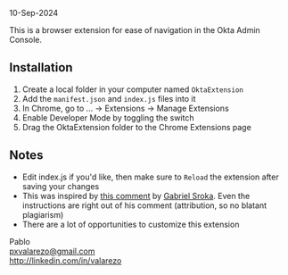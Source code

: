 10-Sep-2024

This is a browser extension for ease of navigation in the Okta Admin Console.

## Installation

1. Create a local folder in your computer named `OktaExtension`
2. Add the `manifest.json` and `index.js` files into it
3. In Chrome, go to ... -> Extensions -> Manage Extensions
4. Enable Developer Mode by toggling the switch
5. Drag the OktaExtension folder to the Chrome Extensions page

## Notes
- Edit index.js if you'd like, then make sure to `Reload` the extension after saving your changes
- This was inspired by [this comment](https://macadmins.slack.com/archives/C0LFP9CP6/p1723742530475079) by [Gabriel Sroka](https://github.com/gabrielsroka). Even the instructions are right out of his comment (attribution, so no blatant plagiarism)
- There are a lot of opportunities to customize this extension

Pablo  
pxvalarezo@gmail.com  
http://linkedin.com/in/valarezo
